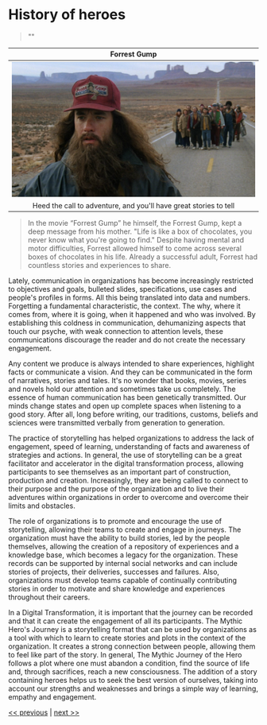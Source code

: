 # History of heroes

>""

| Forrest Gump |
| :---: |
|![](../../images/history_of_heroes.png)|
|Heed the call to adventure, and you'll have great stories to tell|

>In the movie “Forrest Gump” he himself, the Forrest Gump, kept a deep message from his mother. "Life is like a box of chocolates, you never know what you're going to find." Despite having mental and motor difficulties, Forrest allowed himself to come across several boxes of chocolates in his life. Already a successful adult, Forrest had countless stories and experiences to share.

Lately, communication in organizations has become increasingly restricted to objectives and goals, bulleted slides, specifications, use cases and people's profiles in forms. All this being translated into data and numbers. Forgetting a fundamental characteristic, the context. The why, where it comes from, where it is going, when it happened and who was involved. By establishing this coldness in communication, dehumanizing aspects that touch our psyche, with weak connection to attention levels, these communications discourage the reader and do not create the necessary engagement.

Any content we produce is always intended to share experiences, highlight facts or communicate a vision. And they can be communicated in the form of narratives, stories and tales. It's no wonder that books, movies, series and novels hold our attention and sometimes take us completely. The essence of human communication has been genetically transmitted. Our minds change states and open up complete spaces when listening to a good story. After all, long before writing, our traditions, customs, beliefs and sciences were transmitted verbally from generation to generation.

The practice of storytelling has helped organizations to address the lack of engagement, speed of learning, understanding of facts and awareness of strategies and actions. In general, the use of storytelling can be a great facilitator and accelerator in the digital transformation process, allowing participants to see themselves as an important part of construction, production and creation. Increasingly, they are being called to connect to their purpose and the purpose of the organization and to live their adventures within organizations in order to overcome and overcome their limits and obstacles.

The role of organizations is to promote and encourage the use of storytelling, allowing their teams to create and engage in journeys. The organization must have the ability to build stories, led by the people themselves, allowing the creation of a repository of experiences and a knowledge base, which becomes a legacy for the organization. These records can be supported by internal social networks and can include stories of projects, their deliveries, successes and failures. Also, organizations must develop teams capable of continually contributing stories in order to motivate and share knowledge and experiences throughout their careers.

In a Digital Transformation, it is important that the journey can be recorded and that it can create the engagement of all its participants. The Mythic Hero's Journey is a storytelling format that can be used by organizations as a tool with which to learn to create stories and plots in the context of the organization. It creates a strong connection between people, allowing them to feel like part of the story. In general, The Mythic Journey of the Hero follows a plot where one must abandon a condition, find the source of life and, through sacrifices, reach a new consciousness. The addition of a story containing heroes helps us to seek the best version of ourselves, taking into account our strengths and weaknesses and brings a simple way of learning, empathy and engagement.

[<< previous](0-culture_of_empowerment.md) | [next >>](2-he_power_of_the_crowds.md)
